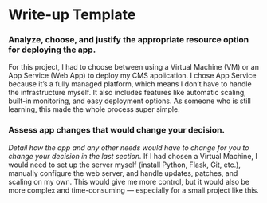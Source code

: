 # Write-up Template

### Analyze, choose, and justify the appropriate resource option for deploying the app.

For this project, I had to choose between using a Virtual Machine (VM) or an App Service (Web App) to deploy my CMS application. I chose App Service because it’s a fully managed platform, which means I don’t have to handle the infrastructure myself. It also includes features like automatic scaling, built-in monitoring, and easy deployment options. As someone who is still learning, this made the whole process super simple.

### Assess app changes that would change your decision.

*Detail how the app and any other needs would have to change for you to change your decision in the last section.* 
If I had chosen a Virtual Machine, I would need to set up the server myself (install Python, Flask, Git, etc.), manually configure the web server, and handle updates, patches, and scaling on my own.
This would give me more control, but it would also be more complex and time-consuming — especially for a small project like this.
